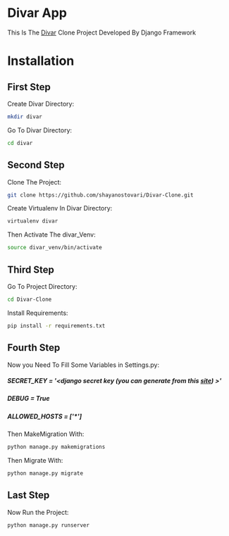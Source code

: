 # Divar App

This Is The [Divar](https://divar.ir/) Clone Project Developed By Django Framework

# Installation

## First Step

Create Divar Directory:

```bash
mkdir divar
```


Go To Divar Directory:

```bash
cd divar
```

## Second Step

Clone The Project:

```bash
git clone https://github.com/shayanostovari/Divar-Clone.git
```

Create Virtualenv In Divar Directory: 

```bash
virtualenv divar
```

Then Activate The divar_Venv:
```bash
source divar_venv/bin/activate
```

## Third Step

Go To Project Directory:
```bash
cd Divar-Clone
```
Install Requirements: 
```bash
pip install -r requirements.txt
```

## Fourth Step
Now you Need To Fill Some Variables in Settings.py:

##### SECRET_KEY = '<django secret key (you can generate from this [site](https://djecrety.ir/)) >'
##### DEBUG = True
##### ALLOWED_HOSTS = ['*']

Then MakeMigration With:

```bash
python manage.py makemigrations
```

Then Migrate With:
```bash
python manage.py migrate
```



## Last Step
Now Run the Project:
```bash
python manage.py runserver
```
